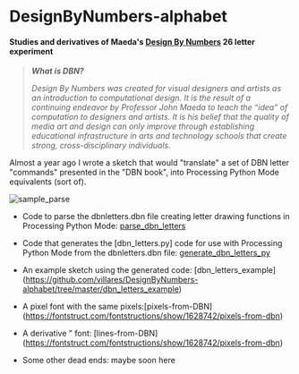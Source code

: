# DesignByNumbers-alphabet

#### Studies and derivatives of Maeda's [Design By Numbers](https://dbn.media.mit.edu/whatisdbn.html) 26 letter experiment

>***What is DBN?***
>
>*Design By Numbers was created for visual designers and artists as an introduction to computational design. It is the result of a continuing endeavor by Professor John Maeda to teach the “idea” of computation to designers and artists. It is his belief that the quality of media art and design can only improve through establishing educational infrastructure in arts and technology schools that create strong, cross-disciplinary individuals.*

Almost a year ago I wrote a sketch that would "translate" a set of DBN letter "commands" presented in the "DBN book", into Processing Python Mode equivalents (sort of).

![sample_parse](https://raw.githubusercontent.com/villares/DesignByNumbers-alphabet/master/parse_dbn_letters/sample_parse.png)

- Code to parse the dbnletters.dbn file creating letter drawing functions in Processing Python Mode: [parse_dbn_letters](https://github.com/villares/DesignByNumbers-alphabet/tree/master/parse_dbn_letters)


- Code that generates the [dbn_letters.py] code for use with Processing Python Mode from the dbnletters.dbn file: [generate_dbn_letters_py](https://github.com/villares/DesignByNumbers-alphabet/tree/master/parse_dbn_letters) 

- An example sketch using the generated code: [dbn_letters_example] (https://github.com/villares/DesignByNumbers-alphabet/tree/master/dbn_letters_example)

- A pixel font with the same pixels:[pixels-from-DBN] (https://fontstruct.com/fontstructions/show/1628742/pixels-from-dbn)

- A derivative " font: [lines-from-DBN] (https://fontstruct.com/fontstructions/show/1628742/pixels-from-dbn)

- Some other dead ends: maybe soon here
